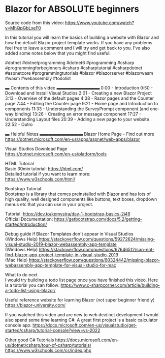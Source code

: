 # Blazor for ABSOLUTE beginners

Source code from this video: https://www.youtube.com/watch?v=MhQpGbLxeF0

In this tutorial you will learn the basics of building a website with Blazor and how the default Blazor project template works. If you have any problems feel free to leave a comment and I will try and get back to you. I've also added some notes below that you might find useful. 

 #dotnet #dotnetprogramming #dotnet6  #programming #csharp #programmingforbeginners #csharp #csharptutorial  #csharpdotnet #aspnetcore #programmingtutorials #blazor #blazorserver #blazorwasm #wasm #webassembly #todolist  

▬ Contents of this video  ▬▬▬▬▬▬▬▬▬▬
0:00 - Introduction
0:50 - Download and Install Visual Studios
2:01 - Creating a new Blazor Project
3:13 - Overview of the default pages
4:38 - Razor pages and the Counter page
7:44 - Editing the Counter page
9:21 - Home page and Introduction to components
11:33 - Understanding the SurveyPrompt component (and one-way binding)
13:26 - Creating an error message component
17:27  - Understanding Layout files
20:39 - Adding a new page to your website
22:52 - Outro

  ▬ Helpful Notes  ▬▬▬▬▬▬▬▬▬▬
Blazor Home Page - Find out more 
https://dotnet.microsoft.com/en-us/apps/aspnet/web-apps/blazor  

Visual Studios Download Page  
https://dotnet.microsoft.com/en-us/platform/tools  

HTML Tutorial  
Basic 30min tutorial: https://html.com/  
Detailed tutorial if you want to learn more: https://www.w3schools.com/html/  

Bootstrap Tutorial  
Bootstrap is a library that comes preinstalled with Blazor and has lots of high quality, well designed components like buttons, text boxes, dropdown menus etc that you can use in your project. 
 
Tutorial: https://dev.to/kemystra/day-1-bootstrap-basics-2i49  
Official Documentation: https://getbootstrap.com/docs/5.2/getting-started/introduction/  

Debug guide if Blazor Templates don't appear in Visual Studios  
(Windows Help) https://stackoverflow.com/questions/59272624/missing-visual-studio-2019-blazor-webassembly-app-template  
(Windows Help) https://stackoverflow.com/questions/67646512/can-not-find-blazor-app-project-template-in-visual-studio-2019  
(Mac Help) https://stackoverflow.com/questions/60324442/missing-blazor-webassembly-app-template-for-visual-studio-for-mac  

What to do next  
I would try building a todo list page once you have finished this video. Here is a tutorial you can follow: https://www.c-sharpcorner.com/article/building-a-todo-list-using-blazor/  

Useful reference website for learning Blazor (not super beginner friendly) https://blazor-university.com/  

If you watched this video and are new to web dev/.net development I would also spend some time learning C#. A great first project is a basic calculator console app: https://docs.microsoft.com/en-us/visualstudio/get-started/csharp/tutorial-console?view=vs-2022

Other good C# Tutorials
https://docs.microsoft.com/en-us/dotnet/csharp/tour-of-csharp/tutorials/  
https://www.w3schools.com/cs/index.php
